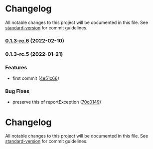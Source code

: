 # Changelog

All notable changes to this project will be documented in this file. See [standard-version](https://github.com/conventional-changelog/standard-version) for commit guidelines.

### [0.1.3-rc.6](https://github.com/zextras/carbonio-error-reporter-ui/compare/v0.1.3-rc.5...v0.1.3-rc.6) (2022-02-10)

### 0.1.3-rc.5 (2022-01-21)


### Features

* first commit ([4e51c66](https://github.com/zextras/carbonio-error-reporter-ui/commit/4e51c66a0a8efda9f948bec4f35bf552e81cfb13))


### Bug Fixes

* preserve this of reportException ([70c0149](https://github.com/zextras/carbonio-error-reporter-ui/commit/70c0149991ddf91bc7f9f1c0c04ca53551d9140b))

# Changelog

All notable changes to this project will be documented in this file. See [standard-version](https://github.com/conventional-changelog/standard-version) for commit guidelines.

